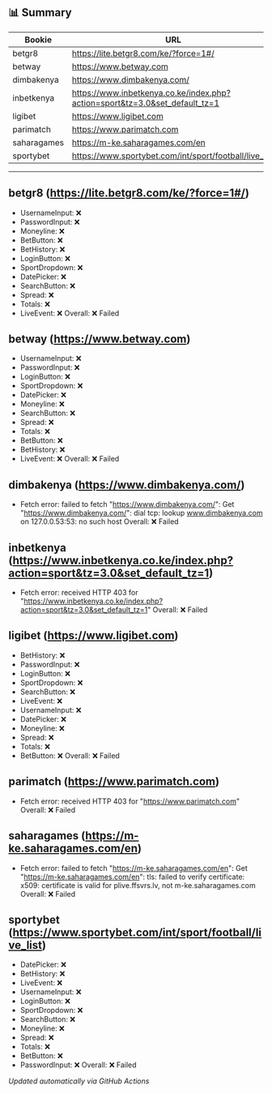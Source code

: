 ## 📊 Summary
| Bookie | URL | Status |
|--------|-----|--------|
| betgr8 | https://lite.betgr8.com/ke/?force=1#/ | ❌ |
| betway | https://www.betway.com | ❌ |
| dimbakenya | https://www.dimbakenya.com/ | ❌ |
| inbetkenya | https://www.inbetkenya.co.ke/index.php?action=sport&tz=3.0&set_default_tz=1 | ❌ |
| ligibet | https://www.ligibet.com | ❌ |
| parimatch | https://www.parimatch.com | ❌ |
| saharagames | https://m-ke.saharagames.com/en | ❌ |
| sportybet | https://www.sportybet.com/int/sport/football/live_list | ❌ |

---

## betgr8 (https://lite.betgr8.com/ke/?force=1#/)
- UsernameInput: ❌
- PasswordInput: ❌
- Moneyline: ❌
- BetButton: ❌
- BetHistory: ❌
- LoginButton: ❌
- SportDropdown: ❌
- DatePicker: ❌
- SearchButton: ❌
- Spread: ❌
- Totals: ❌
- LiveEvent: ❌
Overall: ❌ Failed

## betway (https://www.betway.com)
- UsernameInput: ❌
- PasswordInput: ❌
- LoginButton: ❌
- SportDropdown: ❌
- DatePicker: ❌
- Moneyline: ❌
- SearchButton: ❌
- Spread: ❌
- Totals: ❌
- BetButton: ❌
- BetHistory: ❌
- LiveEvent: ❌
Overall: ❌ Failed

## dimbakenya (https://www.dimbakenya.com/)
- Fetch error: failed to fetch "https://www.dimbakenya.com/": Get "https://www.dimbakenya.com/": dial tcp: lookup www.dimbakenya.com on 127.0.0.53:53: no such host
Overall: ❌ Failed

## inbetkenya (https://www.inbetkenya.co.ke/index.php?action=sport&tz=3.0&set_default_tz=1)
- Fetch error: received HTTP 403 for "https://www.inbetkenya.co.ke/index.php?action=sport&tz=3.0&set_default_tz=1"
Overall: ❌ Failed

## ligibet (https://www.ligibet.com)
- BetHistory: ❌
- PasswordInput: ❌
- LoginButton: ❌
- SportDropdown: ❌
- SearchButton: ❌
- LiveEvent: ❌
- UsernameInput: ❌
- DatePicker: ❌
- Moneyline: ❌
- Spread: ❌
- Totals: ❌
- BetButton: ❌
Overall: ❌ Failed

## parimatch (https://www.parimatch.com)
- Fetch error: received HTTP 403 for "https://www.parimatch.com"
Overall: ❌ Failed

## saharagames (https://m-ke.saharagames.com/en)
- Fetch error: failed to fetch "https://m-ke.saharagames.com/en": Get "https://m-ke.saharagames.com/en": tls: failed to verify certificate: x509: certificate is valid for plive.ffsvrs.lv, not m-ke.saharagames.com
Overall: ❌ Failed

## sportybet (https://www.sportybet.com/int/sport/football/live_list)
- DatePicker: ❌
- BetHistory: ❌
- LiveEvent: ❌
- UsernameInput: ❌
- LoginButton: ❌
- SportDropdown: ❌
- SearchButton: ❌
- Moneyline: ❌
- Spread: ❌
- Totals: ❌
- BetButton: ❌
- PasswordInput: ❌
Overall: ❌ Failed


_Updated automatically via GitHub Actions_
